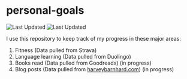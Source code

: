 # personal-goals
![Last Updated](https://img.shields.io/date/1609901709?color=FC4C02&label=Fitness%20Updated&logo=strava)
![Last Updated](https://img.shields.io/date/1609901709?color=7ac70c&label=Language%20Updated&logo=duolingo)

I use this repository to keep track of my progress in these major areas:

1. Fitness (Data pulled from Strava)
2. Language learning (Data pulled from Duolingo)
3. Books read (Data pulled from Goodreads) (in progress)
4. Blog posts (Data pulled from [harveybarnhard.com](https://harveybarnhard.com)) (in progress)
